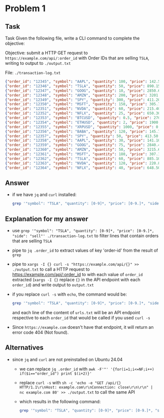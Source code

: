 # Problem 1

## Task

Task
Given the following file, write a CLI command to complete the objective:

Objective: submit a HTTP GET request to ```https://example.com/api/:order_id``` with Order IDs that are selling ```TSLA```, writing to output to ```./output.txt```

File: ```./transaction-log.txt```

```json
{"order_id": "12345", "symbol": "AAPL", "quantity": 100, "price": 142.50, "side": "buy", "timestamp": "2025-02-18T09:15:30Z"}
{"order_id": "12346", "symbol": "TSLA", "quantity": 50, "price": 890.15, "side": "sell", "timestamp": "2025-02-18T09:16:10Z"}
{"order_id": "12347", "symbol": "GOOG", "quantity": 10, "price": 2850.60, "side": "buy", "timestamp": "2025-02-18T09:17:20Z"}
{"order_id": "12348", "symbol": "AMZN", "quantity": 200, "price": 3201.45, "side": "sell", "timestamp": "2025-02-18T09:18:05Z"}
{"order_id": "12349", "symbol": "SPY", "quantity": 300, "price": 411.20, "side": "buy", "timestamp": "2025-02-18T09:19:15Z"}
{"order_id": "12350", "symbol": "MSFT", "quantity": 150, "price": 305.75, "side": "sell", "timestamp": "2025-02-18T09:20:00Z"}
{"order_id": "12351", "symbol": "NVDA", "quantity": 60, "price": 215.40, "side": "buy", "timestamp": "2025-02-18T09:20:45Z"}
{"order_id": "12352", "symbol": "NFLX", "quantity": 25, "price": 650.30, "side": "sell", "timestamp": "2025-02-18T09:21:25Z"}
{"order_id": "12353", "symbol": "BTCUSD", "quantity": 0.5, "price": 27000.00, "side": "buy", "timestamp": "2025-02-18T09:22:10Z"}
{"order_id": "12354", "symbol": "ETHUSD", "quantity": 2, "price": 1900.30, "side": "sell", "timestamp": "2025-02-18T09:23:00Z"}
{"order_id": "12355", "symbol": "XRPUSD", "quantity": 1000, "price": 0.85, "side": "buy", "timestamp": "2025-02-18T09:23:40Z"}
{"order_id": "12356", "symbol": "BABA", "quantity": 120, "price": 145.75, "side": "sell", "timestamp": "2025-02-18T09:24:25Z"}
{"order_id": "12357", "symbol": "SPY", "quantity": 50, "price": 413.50, "side": "buy", "timestamp": "2025-02-18T09:25:15Z"}
{"order_id": "12358", "symbol": "AAPL", "quantity": 30, "price": 141.10, "side": "sell", "timestamp": "2025-02-18T09:26:00Z"}
{"order_id": "12359", "symbol": "GOOG", "quantity": 75, "price": 2840.40, "side": "buy", "timestamp": "2025-02-18T09:26:45Z"}
{"order_id": "12360", "symbol": "AMZN", "quantity": 50, "price": 3215.60, "side": "sell", "timestamp": "2025-02-18T09:27:30Z"}
{"order_id": "12361", "symbol": "MSFT", "quantity": 180, "price": 307.10, "side": "buy", "timestamp": "2025-02-18T09:28:05Z"}
{"order_id": "12362", "symbol": "TSLA", "quantity": 60, "price": 885.10, "side": "sell", "timestamp": "2025-02-18T09:28:50Z"}
{"order_id": "12363", "symbol": "NVDA", "quantity": 120, "price": 220.80, "side": "buy", "timestamp": "2025-02-18T09:29:30Z"}
{"order_id": "12364", "symbol": "NFLX", "quantity": 40, "price": 648.50, "side": "sell", "timestamp": "2025-02-18T09:30:00Z"}
```

## Answer

- if we have ```jq``` and ```curl``` installed:

  ```bash
  grep '"symbol": "TSLA", "quantity": [0-9]*, "price": [0-9.]*, "side": "sell"' ./transaction-log.txt | jq -r '.order_id' | xargs -I {} curl -s "https://example.com/api/{}" >> ./output.txt
  ```

## Explanation for my answer

- use ```grep '"symbol": "TSLA", "quantity": [0-9]*, "price": [0-9.]*, "side": "sell"' ./transaction-log.txt``` to filter lines that contain orders that are selling ```TSLA```
- pipe to ```jq .order_id``` to extract values of key 'order-id' from the result of ```grep```
- pipe to ```xargs -I {} curl -s "https://example.com/api/{}" >> ./output.txt``` to call a HTTP request to <https://example.com/api/:order_id> to with each value of ```order_id``` extracted (```xargs -I {}``` replace ```{}``` in the API endpoint with each ```order_id```) and write output to ```output.txt```
- if you replace ```curl -s``` with ```echo```, the command would be:

  ```bash
  grep '"symbol": "TSLA", "quantity": [0-9]*, "price": [0-9.]*, "side": "sell"' ./transaction-log.txt | jq .order_id | xargs -I {} echo "https://example.com/api/{}" >> ./urls.txt
  ```

  and each line of the content of ```urls.txt``` will be an API endpoint respective to each ```order_id``` that would be called if you used ```curl -s```

- Since ```https://example.com``` doesn't have that endpoint, it will return an error code 404 (Not found).

## Alternatives

- since ```jq``` and ```curl``` are not preinstalled on Ubuntu 24.04

  - we can replace ```jq .order_id``` with ```awk -F'"' '{for(i=1;i<=NF;i++) if($i=="order_id") print $(i+2)}'```
  - replace ```curl -s``` with ```sh -c 'echo -e "GET /api/{} HTTP/1.1\r\nHost: example.com\r\nConnection: close\r\n\r\n" | nc example.com 80' >> ./output.txt``` to call the same API
  - which results in the following command:

    ```bash
    grep '"symbol": "TSLA", "quantity": [0-9]*, "price": [0-9.]*, "side": "sell"' ./transaction-log.txt | awk -F'"' '{for(i=1;i<=NF;i++) if($i=="order_id") print $(i+2)}' | xargs -I {} sh -c 'printf "GET /api/{} HTTP/1.1\r\nHost: example.com\r\nConnection: close\r\n\r\n" | nc example.com 80' >> ./output.txt
    ```
